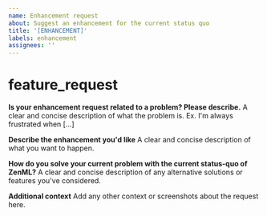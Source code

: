 ```yaml
---
name: Enhancement request
about: Suggest an enhancement for the current status quo
title: '[ENHANCEMENT]'
labels: enhancement
assignees: ''
---
```


# feature\_request

**Is your enhancement request related to a problem? Please describe.** A clear and concise description of what the problem is. Ex. I'm always frustrated when \[...\]

**Describe the enhancement you'd like** A clear and concise description of what you want to happen.

**How do you solve your current problem with the current status-quo of ZenML?** A clear and concise description of any alternative solutions or features you've considered.

**Additional context** Add any other context or screenshots about the request here.

